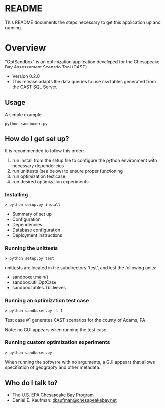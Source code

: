 # README #

This README documents the steps necessary to get this application
up and running.

# Overview
"OptSandbox" is an optimization application developed for
the Chesapeake Bay Assessement Scenario Tool (CAST)

* Version 0.2.0
* This release adapts the data queries to use csv tables
    generated from the CAST SQL Server.

## Usage

A simple example:

```python
python sandboxer.py
```

## How do I get set up?

It is recommended to follow this order:
1) run install from the setup file to configure
the python environment with necessary dependencies
2) run unittests (see below) to ensure proper functioning
3) run optimization test case
4) run desired optimization experiments

### Installing

    > python setup.py install


* Summary of set up
* Configuration
* Dependencies
* Database configuration
* Deployment instructions

### Running the unittests

    > python setup.py test

unittests are located in the subdirectory 'test', and test the following units:
* sandboxer.main()
* sandbox.util.OptCase
* sandbox.tables.TblJeeves

### Running an optimization test case

    > python sandboxer.py -t 1

Test case #1 generates CAST scenarios for the county of Adams, PA.

Note: no GUI appears when running the test case.

### Running custom optimization experiments

    > python sandboxer.py

When running the software with no arguments,
a GUI appears that allows specifiation of geography and other metadata.

## Who do I talk to? ###

* The U.S. EPA Chesapeake Bay Program
* Daniel E. Kaufman: dkaufman@chesapeakebay.net